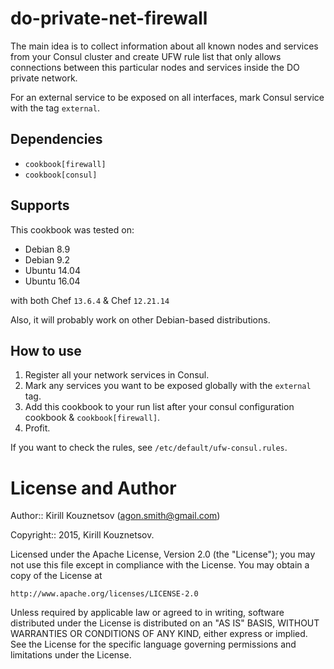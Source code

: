 # do-private-net-firewall

The main idea is to collect information about all known nodes and services from your Consul cluster and create UFW rule list that only allows connections between this particular nodes and services inside the DO private network.

For an external service to be exposed on all interfaces, mark Consul service with the tag `external`.

## Dependencies

* `cookbook[firewall]`
* `cookbook[consul]`

## Supports

This cookbook was tested on:

* Debian 8.9
* Debian 9.2
* Ubuntu 14.04
* Ubuntu 16.04

with both Chef `13.6.4` & Chef `12.21.14`

Also, it will probably work on other Debian-based distributions.

## How to use

1. Register all your network services in Consul.
2. Mark any services you want to be exposed globally with the `external` tag.
3. Add this cookbook to your run list after your consul configuration cookbook & `cookbook[firewall]`.
4. Profit.

If you want to check the rules, see `/etc/default/ufw-consul.rules`.

# License and Author

Author:: Kirill Kouznetsov (<agon.smith@gmail.com>)

Copyright:: 2015, Kirill Kouznetsov.

Licensed under the Apache License, Version 2.0 (the "License");
you may not use this file except in compliance with the License.
You may obtain a copy of the License at

    http://www.apache.org/licenses/LICENSE-2.0

Unless required by applicable law or agreed to in writing, software
distributed under the License is distributed on an "AS IS" BASIS,
WITHOUT WARRANTIES OR CONDITIONS OF ANY KIND, either express or implied.
See the License for the specific language governing permissions and
limitations under the License.